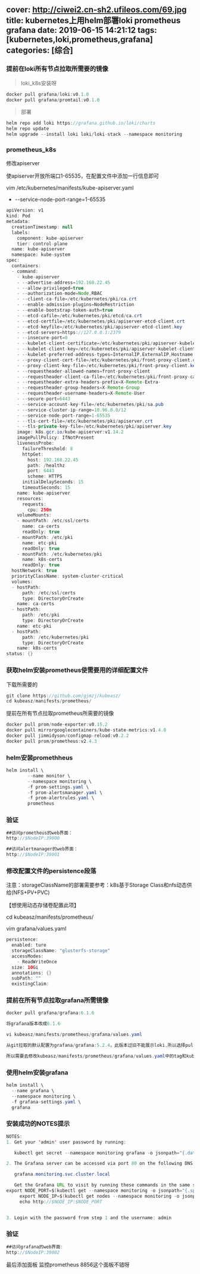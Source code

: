 cover: http://ciwei2.cn-sh2.ufileos.com/69.jpg
title: kubernetes上用helm部署loki prometheus grafana
date: 2019-06-15 14:21:12
tags: [kubernetes,loki,prometheus,grafana]
categories: [综合]
---
### 提前在loki所有节点拉取所需要的镜像

> loki_k8s安装呀

<!--more-->

```java
docker pull grafana/loki:v0.1.0
docker pull grafana/promtail:v0.1.0
```

> 部署

```java
helm repo add loki https://grafana.github.io/loki/charts
helm repo update
helm upgrade --install loki loki/loki-stack --namespace monitoring
```

### prometheus_k8s

修改apiserver

使apiserver开放所端口1-65535，在配置文件中添加一行信息即可

vim /etc/kubernetes/manifests/kube-apiserver.yaml

- --service-node-port-range=1-65535

```java
apiVersion: v1
kind: Pod
metadata:
  creationTimestamp: null
  labels:
    component: kube-apiserver
    tier: control-plane
  name: kube-apiserver
  namespace: kube-system
spec:
  containers:
  - command:
    - kube-apiserver
    - --advertise-address=192.168.22.45
    - --allow-privileged=true
    - --authorization-mode=Node,RBAC
    - --client-ca-file=/etc/kubernetes/pki/ca.crt
    - --enable-admission-plugins=NodeRestriction
    - --enable-bootstrap-token-auth=true
    - --etcd-cafile=/etc/kubernetes/pki/etcd/ca.crt
    - --etcd-certfile=/etc/kubernetes/pki/apiserver-etcd-client.crt
    - --etcd-keyfile=/etc/kubernetes/pki/apiserver-etcd-client.key
    - --etcd-servers=https://127.0.0.1:2379
    - --insecure-port=0
    - --kubelet-client-certificate=/etc/kubernetes/pki/apiserver-kubelet-client.crt
    - --kubelet-client-key=/etc/kubernetes/pki/apiserver-kubelet-client.key
    - --kubelet-preferred-address-types=InternalIP,ExternalIP,Hostname
    - --proxy-client-cert-file=/etc/kubernetes/pki/front-proxy-client.crt
    - --proxy-client-key-file=/etc/kubernetes/pki/front-proxy-client.key
    - --requestheader-allowed-names=front-proxy-client
    - --requestheader-client-ca-file=/etc/kubernetes/pki/front-proxy-ca.crt
    - --requestheader-extra-headers-prefix=X-Remote-Extra-
    - --requestheader-group-headers=X-Remote-Group
    - --requestheader-username-headers=X-Remote-User
    - --secure-port=6443
    - --service-account-key-file=/etc/kubernetes/pki/sa.pub
    - --service-cluster-ip-range=10.96.0.0/12
    - --service-node-port-range=1-65535
    - --tls-cert-file=/etc/kubernetes/pki/apiserver.crt
    - --tls-private-key-file=/etc/kubernetes/pki/apiserver.key
    image: k8s.gcr.io/kube-apiserver:v1.14.2
    imagePullPolicy: IfNotPresent
    livenessProbe:
      failureThreshold: 8
      httpGet:
        host: 192.168.22.45
        path: /healthz
        port: 6443
        scheme: HTTPS
      initialDelaySeconds: 15
      timeoutSeconds: 15
    name: kube-apiserver
    resources:
      requests:
        cpu: 250m
    volumeMounts:
    - mountPath: /etc/ssl/certs
      name: ca-certs
      readOnly: true
    - mountPath: /etc/pki
      name: etc-pki
      readOnly: true
    - mountPath: /etc/kubernetes/pki
      name: k8s-certs
      readOnly: true
  hostNetwork: true
  priorityClassName: system-cluster-critical
  volumes:
  - hostPath:
      path: /etc/ssl/certs
      type: DirectoryOrCreate
    name: ca-certs
  - hostPath:
      path: /etc/pki
      type: DirectoryOrCreate
    name: etc-pki
  - hostPath:
      path: /etc/kubernetes/pki
      type: DirectoryOrCreate
    name: k8s-certs
status: {}
```

### 获取helm安装prometheus使需要用的详细配置文件

下载所需要的

```java
git clone https://github.com/gjmzj/kubeasz/
cd kubeasz/manifests/prometheus/
```

提前在所有节点拉取prometheus所需要的镜像

```java
docker pull prom/node-exporter:v0.15.2
docker pull mirrorgooglecontainers/kube-state-metrics:v1.4.0
docker pull jimmidyson/configmap-reload:v0.2.2
docker pull prom/prometheus:v2.4.3
```

### helm安装promethheus

```java
helm install \
        --name monitor \
        --namespace monitoring \
        -f prom-settings.yaml \
        -f prom-alertsmanager.yaml \
        -f prom-alertrules.yaml \
        prometheus
```

### 验证

```java
##访问prometheus的web界面：
http://$NodeIP:39000

##访问alertmanager的web界面：
http://$NodeIP:39001
```

### 修改配置文件的persistence段落

注意：storageClassName的部署需要参考：k8s基于Storage Class和nfs动态供给(NFS+PV+PVC)

【想使用动态存储卷配置此项】

cd kubeasz/manifests/prometheus/

vim grafana/values.yaml

```java
persistence:
  enabled: ture
  storageClassName: "glusterfs-storage"
  accessModes:
    - ReadWriteOnce
  size: 10Gi
  annotations: {}
  subPath: ""
  existingClaim:
```

### 提前在所有节点拉取grafana所需镜像

```java
docker pull grafana/grafana:6.1.6

将grafana版本改成6.1.6

vi kubeasz/manifests/prometheus/grafana/values.yaml

从git拉取的默认配置为grafana/grafana:5.2.4，此版本过旧不能展示loki,所以选择pull镜像6.1.6版本

所以需要去修改kubeasz/manifests/prometheus/grafana/values.yaml中的tag和kubeasz/manifests/prometheus/grafana/Chart.yaml中的appVersion，使其为6.1.6
```

### 使用helm安装grafana

```java
helm install \
  --name grafana \
  --namespace monitoring \
  -f grafana-settings.yaml \
  grafana
```

### 安装成功的NOTES提示

```java
NOTES:
1. Get your 'admin' user password by running:

   kubectl get secret --namespace monitoring grafana -o jsonpath="{.data.admin-password}" | base64 --decode ; echo

2. The Grafana server can be accessed via port 80 on the following DNS name from within your cluster:

   grafana.monitoring.svc.cluster.local

   Get the Grafana URL to visit by running these commands in the same shell:
export NODE_PORT=$(kubectl get --namespace monitoring -o jsonpath="{.spec.ports[0].nodePort}" services grafana)
     export NODE_IP=$(kubectl get nodes --namespace monitoring -o jsonpath="{.items[0].status.addresses[0].address}")
     echo http://$NODE_IP:$NODE_PORT


3. Login with the password from step 1 and the username: admin
```

### 验证

```java
##访问grafana的web界面:
http://$NodeIP:39002
```

最后添加面板 监控prometheus 8856这个面板不错呀